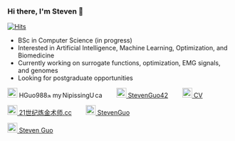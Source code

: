 ### Hi there, I'm Steven 👋
[![Hits](https://hits.seeyoufarm.com/api/count/incr/badge.svg?url=https%3A%2F%2Fgithub.com%2FStevenGuo42&count_bg=%2379C83D&title_bg=%23555555&icon=&icon_color=%23E7E7E7&title=hits&edge_flat=false)](https://hits.seeyoufarm.com)
 <!---[![HitCount](http://hits.dwyl.com/StevenGuo42/{project}.svg)](http://hits.dwyl.com/StevenGuo42/{project})--->
 <!---<img src="https://www.codewars.com/users/StevenGuo42/badges/large" alt="drawing" width="220"/>--->

- BSc in Computer Science (in progress)
- Interested in Artificial Intelligence, Machine Learning, Optimization, and Biomedicine
- Currently working on surrogate functions, optimization, EMG signals, and genomes
- Looking for postgraduate opportunities

<img width="22px" src="https://visualpharm.com/assets/48/Message-595b40b75ba036ed117d6701.svg" /> HGuo988<img width="12px" src="https://www.svgrepo.com/show/163146/at.svg" alt=" at "/>my<img width="2px" src="https://www.svgrepo.com/show/43345/dot.svg" alt=" dot " />NipissingU<img width="2px" src="https://www.svgrepo.com/show/43345/dot.svg" alt=" dot " />ca
&ensp;&ensp;&ensp;&ensp;[<img width="22px" src="https://cdn.jsdelivr.net/npm/simple-icons@3.6.1/icons/github.svg" /> StevenGuo42][github]
&ensp;&ensp;&ensp;&ensp;[<img width="22px" src="https://www.svgrepo.com/show/112988/cv-file-interface-symbol.svg" /> CV][CV]

[<img width="22px" src="https://www.svgrepo.com/show/4471/link.svg" /> 21世纪炼金术师.cc][website] &ensp;&ensp;&ensp;&ensp;[<img width="22px" src="https://www.svgrepo.com/show/154949/telegram.svg" /> StevenGuo][telegram]
<!--- &ensp;&ensp;&ensp;&ensp;[<img width="22px" src="https://cdn.jsdelivr.net/npm/simple-icons@v3/icons/twitter.svg" /> @StevenGuo42 (temporarily not available)][twitter]) --> 

[<img width="22px" src="https://cdn.jsdelivr.net/npm/simple-icons@3.6.1/icons/steam.svg" /> Steven Guo][steam]

 <!---
<img width="100px" src="https://StevenGuo42.GitHub.io/misc/newest_archillect_pic/redirect.html" />
--->


[twitter]: https://twitter.com/StevenGuo42
[website]: https://xn--21-sw2c014dyyke3ng5wz68a.cc/
[github]: https://github.com/StevenGuo42
[steam]: https://steamcommunity.com/id/stevenguo5033/
[CV]: https://docs.google.com/gview?url=https://github.com/StevenGuo42/StevenGuo42/raw/master/CV.pdf&embedded=true
[telegram]: https://t.me/StevenGuo
 <!---
[![My github stats](https://github-readme-stats.vercel.app/api?username=StevenGuo42)](https://github.com/anuraghazra/github-readme-stats)
--->


